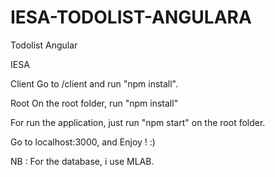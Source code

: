 # IESA-TODOLIST-ANGULARA

Todolist Angular 

IESA

Client
Go to /client and run "npm install". 

Root
On the root folder, run "npm install"

For run the application, just run "npm start" on the root folder.

Go to localhost:3000, and Enjoy ! :)

NB : For the database, i use MLAB.


